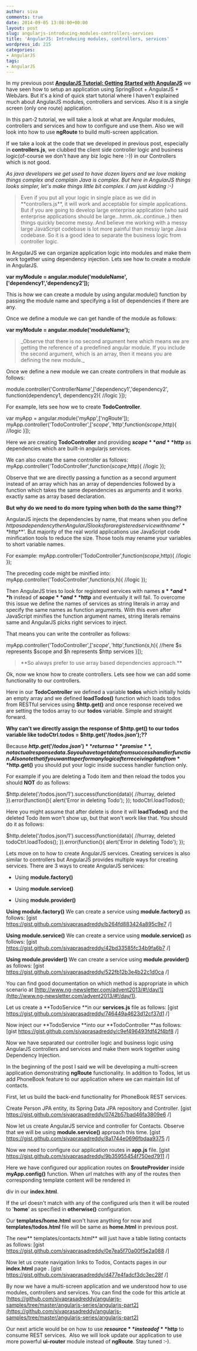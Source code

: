 ```yaml
---
author: siva
comments: true
date: 2014-09-05 13:08:00+00:00
layout: post
slug: angularjs-introducing-modules-controllers-services
title: 'AngularJS: Introducing modules, controllers, services'
wordpress_id: 215
categories:
- AngularJS
tags:
- AngularJS
---
```


In my previous post [**AngularJS Tutorial: Getting Started with AngularJS**](http://www.sivalabs.in/2014/09/angularjs-tutorial-getting-started-with.html) we have seen how to setup an application using SpringBoot + AngularJS + WebJars. But it's a kind of quick start tutorial where I haven't explained much about AngularJS modules, controllers and services. Also it is a single screen (only one route) application.

In this part-2 tutorial, we will take a look at what are Angular modules, controllers and services and how to configure and use them. Also we will look into how to use **ngRoute** to build multi-screen application.

If we take a look at the code that we developed in previous post, especially in **controllers.js**, we clubbed the client side controller logic and business logic(of-course we don't have any biz logic here :-)) in our Controllers which is not good.

_As java developers we get used to have dozen layers and we love making things complex and complain Java is complex. But here in AngularJS things looks simpler, let's make things little bit complex. I am just kidding :-)_


<blockquote>Even if you put all your logic in single place as we did in **controllers.js**, it will work and acceptable for simple applications. But if you are going to develop large enterprise application (who said enterprise applications should be large...hmm..ok..continue..) then things quickly become messy. And believe me working with a messy large JavaScript codebase is lot more painful than messy large Java codebase. So it is a good idea to separate the business logic from controller logic.</blockquote>


In AngularJS we can organize application logic into modules and make them work together using dependency injection. Lets see how to create a module in AngularJS.

**var myModule = angular.module('moduleName',['dependency1','dependency2']);**

This is how we can create a module by using angular.module() function by passing the module name and specifying a list of dependencies if there are any.

Once we define a module we can get handle of the module as follows:

**var myModule = angular.module('moduleName');**


<blockquote>_Observe that there is no second argument here which means we are getting the reference of a predefined angular module. If you include the second argument, which is an array, then it means you are defining the new module._</blockquote>


Once we define a new module we can create controllers in that module as follows:

module.controller('ControllerName',['dependency1','dependency2', function(dependency1, dependency2){
//logic
}]);

For example, lets see how we to create **TodoController**.

var myApp = angular.module('myApp',['ngRoute']);
myApp.controller('TodoController',['$scope','$http',function($scope,$http){
//logic
}]);

Here we are creating **TodoController** and providing **$scope** and **$http** as dependencies which are built-in angularjs services.

We can also create the same controller as follows:
myApp.controller('TodoController',function($scope,$http){
//logic
});

Observe that we are directly passing a function as a second argument instead of an array which has an array of dependencies followed by a function which takes the same dependencies as arguments and it works exactly same as array based declaration.

**But why do we need to do more typing when both do the same thing??**

AngularJS injects the dependencies by name, that means when you define $http as a dependency then AngularJS looks for a registered service with name '**$http**'. But majority of the real world applications use JavaScript code minification tools to reduce the size. Those tools may rename your variables to short variable names.

For example:
myApp.controller('TodoController',function($scope,$http){
//logic
});

The preceding code might be minified into:
myApp.controller('TodoController',function($s,$h){
//logic
});

Then AngularJS tries to look for registered services with names **$s** and **$h** instead of **$scope** and **$http** and eventually it will fail. To overcome this issue we define the names of services as string literals in array and specify the same names as function arguments. With this even after JavaScript minifies the function argument names, string literals remains same and AngularJS picks right services to inject.

That means you can write the controller as follows:

myApp.controller('TodoController',['$scope','$http',function($s,$h){
//here $s represents $scope and $h represents $http services
}]);


<blockquote>**So always prefer to use array based dependencies approach.**</blockquote>


Ok, now we know how to create controllers. Lets see how we can add some functionality to our controllers.

Here in our **TodoController** we defined a variable **todos** which initially holds an empty array and we defined **loadTodos()** function which loads todos from RESTful services using **$http.get()** and once response received we are setting the todos array to our **todos** variable. Simple and straight forward.

**Why can't we directly assign the response of $http.get() to our todos variable like todoCtrl.todos = $http.get('/todos.json');??**

Because **$http.get('/todos.json')** returns a **promise**, not actual response data. So you have to get data from success handler function. Also note that if you want to perform any logic after receiving data from **$http.get()** you should put your logic inside success handler function only.

For example if you are deleting a Todo item and then reload the todos you should **NOT** do as follows:

$http.delete('/todos.json/1').success(function(data){
//hurray, deleted
}).error(function(){
alert('Error in deleting Todo');
});
todoCtrl.loadTodos();

Here you might assume that after delete is done it will **loadTodos()** and the deleted Todo item won't show up, but that won't work like that. You should do it as follows:

$http.delete('/todos.json/1').success(function(data){
//hurray, deleted
todoCtrl.loadTodos();
}).error(function(){
alert('Error in deleting Todo');
});

Lets move on to how to create AngularJS services. Creating services is also similar to controllers but AngularJS provides multiple ways for creating services.
There are 3 ways to create AngularJS services:



	
  * Using **module.factory()**

	
  * Using **module.service()**

	
  * Using **module.provider()**


**Using module.factory()**
We can create a service using **module.factory()** as follows:
[gist https://gist.github.com/sivaprasadreddy/b264fd883424a895c9e7 /]

**Using module.service()**
We can create a service using **module.service()** as follows:
[gist https://gist.github.com/sivaprasadreddy/42bd33585fc34b9fa6b7 /]

**Using module.provider()**
We can create a service using **module.provider()** as follows:
[gist https://gist.github.com/sivaprasadreddy/522fb12b3e4b22c1d0ca /]

You can find good documentation on which method is appropriate in which scenario at [http://www.ng-newsletter.com/advent2013/#!/day/1](http://www.ng-newsletter.com/advent2013/#!/day/1).

Let us create a **TodoService **in our **services.js** file as follows:
[gist https://gist.github.com/sivaprasadreddy/746449a4623d12cf37d1 /]

Now inject our **TodoService **into our **TodoController **as follows:
[gist https://gist.github.com/sivaprasadreddy/c9ef496493fdf42f4bf8 /]

Now we have separated our controller logic and business logic using AngularJS controllers and services and make them work together using Dependency Injection.

In the beginning of the post I said we will be developing a multi-screen application demonstrating **ngRoute** functionality.
In addition to Todos, let us add PhoneBook feature to our application where we can maintain list of contacts.

First, let us build the back-end functionality for PhoneBook REST services.

Create Person JPA entity, its Spring Data JPA repository and Controller.
[gist https://gist.github.com/sivaprasadreddy/0742b57bad46fa3809e6 /]

Now let us create AngularJS service and controller for Contacts. Observe that we will be using **module.service()** approach this time.
[gist https://gist.github.com/sivaprasadreddy/8a1744e0696fbdaa9375 /]

Now we need to configure our application routes in **app.js** file.
[gist https://gist.github.com/sivaprasadreddy/9b35955454f750ed7911 /]

Here we have configured our application routes on **$routeProvider** inside **myApp.config()** function.
When url matches with any of the routes then corresponding template content will be rendered in **<div ng-view></div>** div in our **index.html**.

If the url doesn't match with any of the configured urls then it will be routed to '**home**' as specified in **otherwise()** configuration.

Our **templates/home.html** won't have anything for now and **templates/todos.html** file will be same as **home.html** in previous post.

The new** templates/contacts.html** will just have a table listing contacts as follows:
[gist https://gist.github.com/sivaprasadreddy/0e7ea5f70a00f5e2a088 /]

Now let us create navigation links to Todos, Contacts pages in our **index.html** page **<body>**.
[gist https://gist.github.com/sivaprasadreddy/d477e4fadcf3dc3ec28f /]

By now we have a multi-screen application and we understood how to use modules, controllers and services.
You can find the code for this article at [https://github.com/sivaprasadreddy/angularjs-samples/tree/master/angularjs-series/angularjs-part2](https://github.com/sivaprasadreddy/angularjs-samples/tree/master/angularjs-series/angularjs-part2)

Our next article would be on how to use **$resource** instead of **$http** to consume REST services. 
Also we will look update our application to use more powerful **ui-router** module instead of **ngRoute**. Stay tuned :-).
